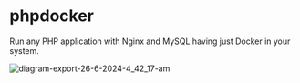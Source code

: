 # phpdocker
Run any PHP application with Nginx and MySQL having just Docker in your system.

![diagram-export-26-6-2024-4_42_17-am](https://github.com/drivenbydesire/phpdocker/assets/9294879/e433a4f0-9660-4403-b49c-4517f79b3f2e)
